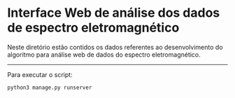 # Interface Web de análise dos dados de espectro eletromagnético

Neste diretório estão contidos os dados referentes ao desenvolvimento do algoritmo para análise web de dados do espectro eletromagnético. 

----

Para executar o script:

    python3 manage.py runserver
